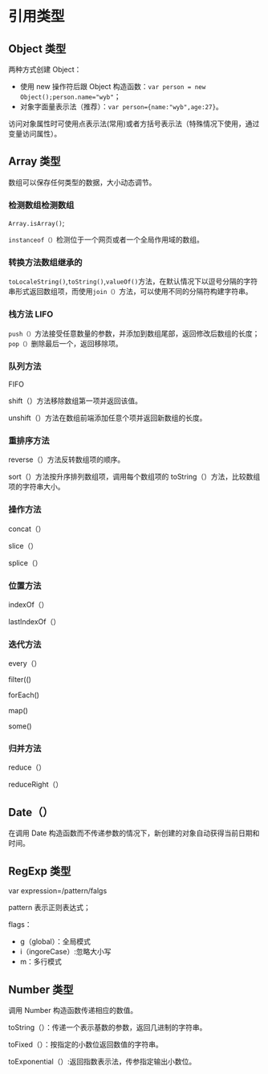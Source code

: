 # 引用类型

## Object 类型

两种方式创建 Object：

- 使用 new 操作符后跟 Object 构造函数：`var person = new Object();person.name="wyb"`；
- 对象字面量表示法（推荐）：`var person={name:"wyb",age:27}`。

访问对象属性时可使用点表示法(常用)或者方括号表示法（特殊情况下使用，通过变量访问属性）。

## Array 类型

数组可以保存任何类型的数据，大小动态调节。

### 检测数组检测数组

`Array.isArray()`;

`instanceof（）`检测位于一个网页或者一个全局作用域的数组。

### 转换方法数组继承的

`toLocaleString()`,`toString()`,`valueOf()`方法，在默认情况下以逗号分隔的字符串形式返回数组项，而使用`join（）`方法，可以使用不同的分隔符构建字符串。

### 栈方法 LIFO

`push（）`方法接受任意数量的参数，并添加到数组尾部，返回修改后数组的长度；`pop（）`删除最后一个，返回移除项。

### 队列方法

FIFO

shift（）方法移除数组第一项并返回该值。

unshift（）方法在数组前端添加任意个项并返回新数组的长度。

### 重排序方法

reverse（）方法反转数组项的顺序。

sort（）方法按升序排列数组项，调用每个数组项的 toString（）方法，比较数组项的字符串大小。

### 操作方法

concat（）

slice（）

splice（）

### 位置方法

indexOf（）

lastIndexOf（）

### 迭代方法

every（）

filter(()

forEach()

map()

some()

### 归并方法

reduce（）

reduceRight（）

## Date（）

在调用 Date 构造函数而不传递参数的情况下，新创建的对象自动获得当前日期和时间。

## RegExp 类型

var expression=/pattern/falgs

pattern 表示正则表达式；

flags：

- g（global）：全局模式
- i（ingoreCase）:忽略大小写
- m：多行模式

## Number 类型

调用 Number 构造函数传递相应的数值。

toString（）：传递一个表示基数的参数，返回几进制的字符串。

toFixed（）：按指定的小数位返回数值的字符串。

toExponential（）:返回指数表示法，传参指定输出小数位。
